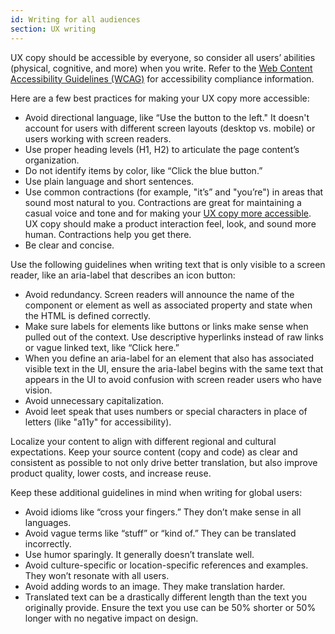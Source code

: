```yaml
---
id: Writing for all audiences
section: UX writing
---
```


UX copy should be accessible by everyone, so consider all users’ abilities (physical, cognitive, and more) when you write. Refer to the [Web Content Accessibility Guidelines (WCAG)](https://www.w3.org/TR/WCAG21/) for accessibility compliance information.

Here are a few best practices for making your UX copy more accessible:

- Avoid directional language, like “Use the button to the left." It doesn't account for users with different screen layouts (desktop vs. mobile) or users working with screen readers. 
- Use proper heading levels (H1, H2) to articulate the page content’s organization.
- Do not identify items by color, like “Click the blue button.” 
- Use plain language and short sentences.
- Use common contractions (for example, "it’s” and "you’re") in areas that sound most natural to you. Contractions are great for maintaining a casual voice and tone and for making your [UX copy more accessible](https://help.blackboard.com/Accessibility/Write_Accessible_Content). UX copy should make a product interaction feel, look, and sound more human. Contractions help you get there.
- Be clear and concise.

Use the following guidelines when writing text that is only visible to a screen reader, like an aria-label that describes an icon button:

- Avoid redundancy. Screen readers will announce the name of the component or element as well as associated property and state when the HTML is defined correctly.
- Make sure labels for elements like buttons or links make sense when pulled out of the context. Use descriptive hyperlinks instead of raw links or vague linked text, like “Click here.”
- When you define an aria-label for an element that also has associated visible text in the UI, ensure the aria-label begins with the same text that appears in the UI to avoid confusion with screen reader users who have vision.
- Avoid unnecessary capitalization.
- Avoid leet speak that uses numbers or special characters in place of letters (like "a11y" for accessibility).

Localize your content to align with different regional and cultural expectations. Keep your source content (copy and code) as clear and consistent as possible to not only drive better translation, but also improve product quality, lower costs, and increase reuse.

Keep these additional guidelines in mind when writing for global users:

- Avoid idioms like “cross your fingers.” They don’t make sense in all languages.
- Avoid vague terms like “stuff” or “kind of.” They can be translated incorrectly.
- Use humor sparingly. It generally doesn’t translate well.
- Avoid culture-specific or location-specific references and examples. They won’t resonate with all users.
- Avoid adding words to an image. They make translation harder.
- Translated text can be a drastically different length than the text you originally provide. Ensure the text you use can be 50% shorter or 50% longer with no negative impact on design.